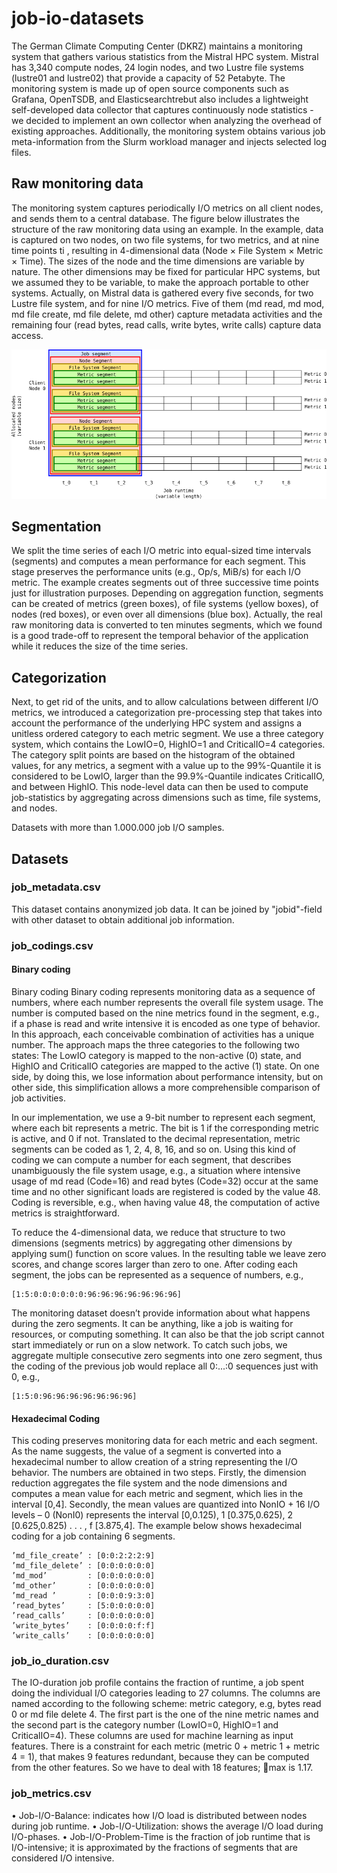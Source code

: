 # job-io-datasets
The German Climate Computing Center (DKRZ) maintains a monitoring system that gathers various statistics from the Mistral HPC system. Mistral has 3,340 compute nodes, 24 login nodes, and two Lustre file systems (lustre01 and lustre02) that provide a capacity of 52 Petabyte. 
The monitoring system is made up of open source components such as Grafana, OpenTSDB, and Elasticsearchtrebut also includes a lightweight self-developed data collector that captures continuously node statistics - we decided to implement an own collector when analyzing the overhead of existing approaches. 
Additionally, the monitoring system obtains various job meta-information from the Slurm workload manager and injects selected log files.

## Raw monitoring data

The monitoring system captures periodically I/O metrics on all client nodes, and sends them to a central database. 
The figure below illustrates the structure of the raw monitoring data using an example. 
In the example, data is captured on two nodes, on two file systems, for two metrics, and at nine time points ti , resulting in 4-dimensional data
(Node × File System × Metric × Time). 
The sizes of the node and the time dimensions are variable by nature. 
The other dimensions may be fixed for particular HPC systems, but we assumed they to be variable, to make the approach portable to other systems. 
Actually, on Mistral data is gathered every five seconds, for two Lustre file system, and for nine I/O metrics. 
Five of them (md read, md mod, md file create, md file delete, md other) capture metadata activities and the remaining four (read bytes, read calls, write bytes, write calls) capture data access.

![Data structure](assets/data_structure.png?raw=true "Data structure")

## Segmentation

We split the time series of each I/O metric into equal-sized time intervals (segments) and computes a mean performance for each segment. 
This stage preserves the performance units (e.g., Op/s, MiB/s) for each I/O metric. 
The example creates segments out of three successive time points just for illustration purposes. 
Depending on aggregation function, segments can be created of metrics (green boxes), of file systems (yellow boxes), of nodes (red boxes), or even over all dimensions (blue box). 
Actually, the real raw monitoring data is converted to ten minutes segments, which we found is a good trade-off to represent the temporal behavior of the application while it reduces the size of the time series.

## Categorization

Next, to get rid of the units, and to allow calculations between different I/O metrics, we introduced a categorization pre-processing step that takes into account the performance of the underlying HPC system and assigns a unitless ordered category to each metric segment. 
We use a three category system, which contains the LowIO=0, HighIO=1 and CriticalIO=4 categories. 
The category split points are based on the histogram of the obtained values, for any metrics, a segment with a value up to the 99%-Quantile it is considered to be LowIO, larger than the 99.9%-Quantile indicates CriticalIO, and between HighIO. 
This node-level data can then be used to compute job-statistics by aggregating across dimensions such as time, file systems, and nodes.

Datasets with more than 1.000.000 job I/O samples.

## Datasets

### job_metadata.csv
This dataset contains anonymized job data.
It can be joined by "jobid"-field with other dataset to obtain additional job information.

### job_codings.csv
#### Binary coding 
Binary coding Binary coding represents monitoring data as a sequence of numbers, where each number represents the overall file system usage. 
The number is computed based on the nine metrics found in the segment, e.g., if a phase is read and write intensive it is encoded as one type of behavior. In this approach, each conceivable combination of activities has a unique number.
The approach maps the three categories to the following two states: The LowIO category is mapped to the non-active (0) state, and HighIO and CriticalIO categories are mapped to the active (1) state. On one side, by doing this, we lose information about performance intensity, but on other side, this simplification allows a more comprehensible comparison of job activities.

In our implementation, we use a 9-bit number to represent each segment, where each bit represents a metric. The bit is 1 if the corresponding metric is active, and 0 if not.
Translated to the decimal representation, metric segments can be coded as 1, 2, 4, 8, 16, and so on. Using this kind of coding we can compute a number for each segment, that describes unambiguously the file system usage, e.g., a situation where intensive usage of md read (Code=16) and read bytes (Code=32) occur at the same time and no other significant loads are registered is coded by the value 48. Coding is reversible, e.g., when having value 48, the computation of active metrics is straightforward.

To reduce the 4-dimensional data, we reduce that structure to two dimensions (segments metrics) by aggregating other dimensions by applying sum() function on score values. 
In the resulting table we leave zero scores, and change scores larger than zero to one. After coding
each segment, the jobs can be represented as a sequence of numbers, e.g., 
```
[1:5:0:0:0:0:0:0:96:96:96:96:96:96:96]
```
The monitoring dataset doesn’t provide information about what happens during the zero segments. 
It can be anything, like a job is waiting for resources, or computing something. 
It can also be that the job script cannot start immediately or run on a slow network. 
To catch such jobs, we aggregate multiple consecutive zero segments into one zero segment, thus the coding of the previous job would replace all 0:...:0 sequences just with 0, e.g., 
```
[1:5:0:96:96:96:96:96:96:96]
```

#### Hexadecimal Coding
This coding preserves monitoring data for each metric and each segment. 
As the name suggests, the value of a segment is converted into a hexadecimal number to allow creation of a string representing the I/O behavior. 
The numbers are obtained in two steps. 
Firstly, the dimension reduction aggregates the file system and the node dimensions and computes a mean value for each metric and segment, which lies in the interval [0,4].
Secondly, the mean values are quantized into NonIO + 16 I/O levels – 0 (NonI0) represents the interval [0,0.125), 1 [0.375,0.625), 2 [0.625,0.825) . . . , f [3.875,4]. 
The example below shows hexadecimal coding for a job containing 6 segments.

```
’md_file_create’ : [0:0:2:2:2:9]
’md_file_delete’ : [0:0:0:0:0:0]
’md_mod’         : [0:0:0:0:0:0]
’md_other’       : [0:0:0:0:0:0]
’md_read ’       : [0:0:0:9:3:0]
’read_bytes’     : [5:0:0:0:0:0]
’read_calls’     : [0:0:0:0:0:0]
’write_bytes’    : [0:0:0:0:f:f]
’write_calls’    : [0:0:0:0:0:0]
```

### job_io_duration.csv
The IO-duration job profile contains the fraction of runtime, a job spent doing the individual I/O categories leading to 27 columns. 
The columns are named according to the following scheme: metric category, e.g, bytes read 0 or md file delete 4. 
The first part is the one of the nine metric names and the second part is the category number (LowIO=0, HighIO=1 and CriticalIO=4). 
These columns are used for machine learning as input features. 
There is a constraint for each metric (metric 0 + metric 1 + metric 4 = 1), that makes 9 features redundant, because they can be computed from the other features. So we have to deal with 18 features; max is 1.17.


### job_metrics.csv
• Job-I/O-Balance: indicates how I/O load is distributed between nodes during job
runtime.
• Job-I/O-Utilization: shows the average I/O load during I/O-phases.
• Job-I/O-Problem-Time is the fraction of job runtime that is I/O-intensive; it is
approximated by the fractions of segments that are considered I/O intensive.

